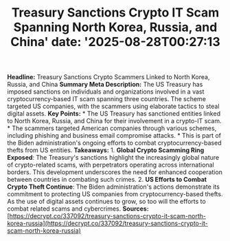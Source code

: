﻿---
title: "Treasury Sanctions Crypto IT Scam Spanning North Korea, Russia, and China'
date: '2025-08-28T00:27:13"
category: "Markets"
summary: ""
slug: "treasury sanctions crypto it scam spanning north korea russi"
source_urls:
  - "https://decrypt.co/337092/treasury-sanctions-crypto-it-scam-north-korea-russia"
seo:
  title: "Treasury Sanctions Crypto IT Scam Spanning North Korea, Russia, and China | Hash n Hedge'
  description: '"
  keywords: ["news", "markets", "brief"]
---
**Headline:** Treasury Sanctions Crypto Scammers Linked to North Korea, Russia, and China  **Summary Meta Description:** The US Treasury has imposed sanctions on individuals and organizations involved in a vast cryptocurrency-based IT scam spanning three countries. The scheme targeted US companies, with the scammers using elaborate tactics to steal digital assets.  **Key Points:**  * The US Treasury has sanctioned entities linked to North Korea, Russia, and China for their involvement in a crypto-IT scam. * The scammers targeted American companies through various schemes, including phishing and business email compromise attacks. * This is part of the Biden administration's ongoing efforts to combat cryptocurrency-based thefts from US entities.  **Takeaways:**  1. **Global Crypto Scamming Ring Exposed**: The Treasury's sanctions highlight the increasingly global nature of crypto-related scams, with perpetrators operating across international borders. This development underscores the need for enhanced cooperation between countries in combating such crimes. 2. **US Efforts to Combat Crypto Theft Continue**: The Biden administration's actions demonstrate its commitment to protecting US companies from cryptocurrency-based thefts. As the use of digital assets continues to grow, so too will the efforts to combat related scams and cybercrimes.  **Sources:** [https://decrypt.co/337092/treasury-sanctions-crypto-it-scam-north-korea-russia](https://decrypt.co/337092/treasury-sanctions-crypto-it-scam-north-korea-russia) 
